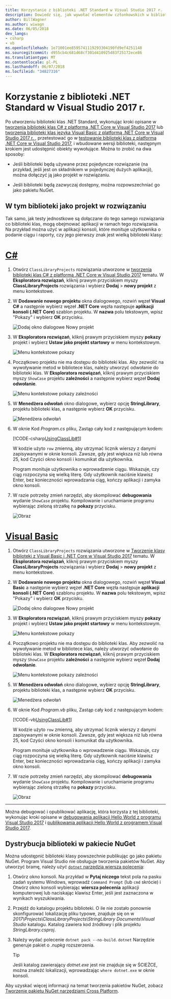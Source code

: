 ```yaml
---
title: Korzystanie z biblioteki .NET Standard w Visual Studio 2017 r.
description: Dowiedz się, jak wywołać elementów członkowskich w bibliotece klas z programu Visual Studio 2017 r.
author: BillWagner
ms.author: wiwagn
ms.date: 06/05/2018
dev_langs:
- csharp
- vb
ms.openlocfilehash: 1e71001ee8595741119293304190fd9ef4251148
ms.sourcegitcommit: d955cb4c681d68cf301d410925d83f25172ece86
ms.translationtype: MT
ms.contentlocale: pl-PL
ms.lasthandoff: 06/07/2018
ms.locfileid: "34827316"
---
```

# <a name="consuming-a-net-standard-library-in-visual-studio-2017"></a>Korzystanie z biblioteki .NET Standard w Visual Studio 2017 r.

Po utworzeniu biblioteki klas .NET Standard, wykonując kroki opisane w [tworzenia biblioteki klas C# z platformą .NET Core w Visual Studio 2017](./library-with-visual-studio.md) lub [tworzenia biblioteki klas języka Visual Basic z platformą .NET Core w Visual Studio 2017 r. ](vb-library-with-visual-studio.md), przetestować go w [testowanie biblioteki klas z platformą .NET Core w Visual Studio 2017](testing-library-with-visual-studio.md), i wbudowane wersji biblioteki, następnym krokiem jest udostępnić obiekty wywołujące. Można to zrobić na dwa sposoby:

* Jeśli biblioteki będą używane przez pojedyncze rozwiązanie (na przykład, jeśli jest on składnikiem w pojedynczej dużych aplikacji), można dołączyć ją jako projekt w rozwiązaniu.

* Jeśli biblioteki będą zazwyczaj dostępny, można rozpowszechniać go jako pakietu NuGet.

## <a name="including-a-library-as-a-project-in-a-solution"></a>W tym biblioteki jako projekt w rozwiązaniu

Tak samo, jak testy jednostkowe są dołączane do tego samego rozwiązania co biblioteki klas, mogą obejmować aplikacji w ramach tego rozwiązania. Na przykład można użyć w aplikacji konsoli, które monituje użytkownika o podanie ciągu i raporty, czy jego pierwszy znak jest wielką biblioteki klasy:

# <a name="ctabcsharp"></a>[C#](#tab/csharp)
1. Otwórz `ClassLibraryProjects` rozwiązania utworzone w [tworzenia biblioteki klas C# z platformą .NET Core w Visual Studio 2017](./library-with-visual-studio.md) tematu. W **Eksploratora rozwiązań**, kliknij prawym przyciskiem myszy **ClassLibraryProjects** rozwiązania i wybierz **Dodaj** > **nowy projekt** z menu kontekstowe.

1. W **Dodawanie nowego projektu** okna dialogowego, rozwiń węzeł **Visual C#** a następnie wybierz węzeł **.NET Core** węzła następuje **aplikacji konsoli (.NET Core)** szablon projektu. W **nazwa** polu tekstowym, wpisz "Pokazy" i wybierz **OK** przycisku.

   ![Dodaj okno dialogowe Nowy projekt](./media/consuming-library-with-visual-studio/addnewproject.png)

1. W **Eksploratora rozwiązań**, kliknij prawym przyciskiem myszy **pokazy** projekt i wybierz **Ustaw jako projekt startowy** w menu kontekstowym. 

   ![Menu kontekstowe pokazy](./media/consuming-library-with-visual-studio/setstartupproject.png)

1. Początkowo projektu nie ma dostępu do biblioteki klas. Aby zezwolić na wywoływanie metod w bibliotece klas, należy utworzyć odwołanie do biblioteki klas. W **Eksploratora rozwiązań**, kliknij prawym przyciskiem myszy `ShowCase` projektu **zależności** a następnie wybierz węzeł **Dodaj odwołanie**.

   ![Menu kontekstowe pokazy zależności](./media/consuming-library-with-visual-studio/addreference.png)

1. W **Menedżera odwołań** okno dialogowe, wybierz opcję **StringLibrary**, projektu biblioteki klas, a następnie wybierz **OK** przycisku.

   ![Menedżera odwołań](./media/consuming-library-with-visual-studio/referencemanager.png)

1. W oknie Kod *Program.cs* pliku, Zastąp cały kod z następującym kodem:

   [!CODE-csharp[UsingClassLib#1](../../../samples/snippets/csharp/getting_started/with_visual_studio_2017/showcase.cs)]

   W kodzie użyto `row` zmienną, aby utrzymać licznik wierszy z danymi zapisywanymi w oknie konsoli. Zawsze, gdy jest większa niż lub równa 25, kod Czyści okno konsoli i komunikat dla użytkownika.

   Program monituje użytkownika o wprowadzenie ciągu. Wskazuje, czy ciąg rozpoczyna się wielką literę. Gdy użytkownik naciśnie klawisz Enter, bez konieczności wprowadzania ciąg, kończy aplikacji i zamyka okno konsoli.

1. W razie potrzeby zmień narzędzi, aby skompilować **debugowania** wydanie `ShowCase` projektu. Kompilowanie i uruchamianie programu wybierając zieloną strzałkę na **pokazy** przycisku.

   ![Obraz](./media/consuming-library-with-visual-studio/toolbar.png)
# <a name="visual-basictabvisual-basic"></a>[Visual Basic](#tab/visual-basic)
1. Otwórz `ClassLibraryProjects` rozwiązania utworzone w [Tworzenie klasy biblioteki z Visual Basic i .NET Core w Visual Studio 2017](vb-library-with-visual-studio.md) tematu. W **Eksploratora rozwiązań**, kliknij prawym przyciskiem myszy **ClassLibraryProjects** rozwiązania i wybierz **Dodaj** > **nowy projekt** z menu kontekstowe.

1. W **Dodawanie nowego projektu** okna dialogowego, rozwiń węzeł **Visual Basic** a następnie wybierz węzeł **.NET Core** węzła następuje **aplikacji konsoli (.NET Core)** szablonu projektu. W **nazwa** polu tekstowym, wpisz "Pokazy" i wybierz **OK** przycisku.

   ![Dodaj okno dialogowe Nowy projekt](./media/consuming-library-with-visual-studio/vb-addnewproject.png)

1. W **Eksploratora rozwiązań**, kliknij prawym przyciskiem myszy **pokazy** projekt i wybierz **Ustaw jako projekt startowy** w menu kontekstowym. 

   ![Menu kontekstowe pokazy](./media/consuming-library-with-visual-studio/setstartupproject.png)

1. Początkowo projektu nie ma dostępu do biblioteki klas. Aby zezwolić na wywoływanie metod w bibliotece klas, należy utworzyć odwołanie do biblioteki klas. W **Eksploratora rozwiązań**, kliknij prawym przyciskiem myszy `ShowCase` projektu **zależności** a następnie wybierz węzeł **Dodaj odwołanie**.

   ![Menu kontekstowe pokazy zależności](./media/consuming-library-with-visual-studio/addreference.png)

1. W **Menedżera odwołań** okno dialogowe, wybierz opcję **StringLibrary**, projektu biblioteki klas, a następnie wybierz **OK** przycisku.

   ![Menedżera odwołań](./media/consuming-library-with-visual-studio/referencemanager.png)

1. W oknie Kod *Program.vb* pliku, Zastąp cały kod z następującym kodem:

    [!CODE-vb[UsingClassLib#1](../../../samples/snippets/core/tutorials/vb-library-with-visual-studio/showcase.vb)]

   W kodzie użyto `row` zmienną, aby utrzymać licznik wierszy z danymi zapisywanymi w oknie konsoli. Zawsze, gdy jest większa niż lub równa 25, kod Czyści okno konsoli i komunikat dla użytkownika.

   Program monituje użytkownika o wprowadzenie ciągu. Wskazuje, czy ciąg rozpoczyna się wielką literę. Gdy użytkownik naciśnie klawisz Enter, bez konieczności wprowadzania ciąg, kończy aplikacji i zamyka okno konsoli.

1. W razie potrzeby zmień narzędzi, aby skompilować **debugowania** wydanie `ShowCase` projektu. Kompilowanie i uruchamianie programu wybierając zieloną strzałkę na **pokazy** przycisku.

   ![Obraz](./media/consuming-library-with-visual-studio/toolbar.png)
---

Można debugować i opublikować aplikację, która korzysta z tej biblioteki, wykonując kroki opisane w [debugowania aplikacji Hello World z programu Visual Studio 2017](debugging-with-visual-studio.md) i [publikowania aplikacji Hello World z programem Visual Studio 2017](publishing-with-visual-studio.md).

## <a name="distributing-the-library-in-a-nuget-package"></a>Dystrybucja biblioteki w pakiecie NuGet

Można udostępnić biblioteki klasy powszechnie publikując go jako pakietu NuGet. Program Visual Studio nie obsługuje tworzenia pakietów NuGet. Aby utworzyć bramę, należy użyć [ `dotnet` narzędzia wiersza polecenia](../../core/tools/dotnet.md):

1. Otwórz okno konsoli. Na przykład w **Pytaj niczego** tekst pola na pasku zadań systemu Windows, wprowadź `Command Prompt` (lub `cmd` skrócie) i Otwórz okno konsoli wybierając **wiersza polecenia** aplikacji komputerowej lub naciskając klawisz Enter, jeśli jest zaznaczona w wynikach wyszukiwania.

1. Przejdź do katalogu projektu biblioteki. O ile nie zostało ponownie skonfigurować lokalizację pliku typowe, znajduje się on w *2017\Projects\ClassLibraryProjects\StringLibrary Documents\Visual Studio* katalogu. Katalog zawiera kod źródłowy i plik projektu *StringLibrary.csproj*.

1. Należy wydać polecenie `dotnet pack --no-build`. `dotnet` Narzędzie generuje pakiet o *.nupkg* rozszerzenia.

   > [!TIP]
   > Jeśli katalog zawierający *dotnet.exe* jest nie znajduje się w ŚCIEŻCE, można znaleźć lokalizacji, wprowadzając `where dotnet.exe` w oknie konsoli.

Aby uzyskać więcej informacji na temat tworzenia pakietów NuGet, zobacz [Tworzenie pakietu NuGet narzędziami Cross Platform](../../core/deploying/creating-nuget-packages.md).
